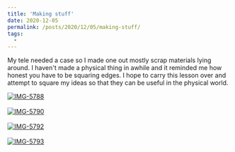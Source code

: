 ```yaml
---
title: 'Making stuff'
date: 2020-12-05
permalink: /posts/2020/12/05/making-stuff/
tags:
  -
---
```


My tele needed a case so I made one out mostly scrap materials lying around. I haven't made a physical thing in awhile and it reminded me how honest you have to be squaring edges. I hope to carry this lesson over and attempt to square my ideas so that they can be useful in the physical world.


<a href="https://postimg.cc/XGkV3dQd" target="_blank"><img src="https://i.postimg.cc/1tL4GKFC/IMG-5788.jpg" alt="IMG-5788"/></a><br/><br/>
<a href="https://postimg.cc/tsnpJLBX" target="_blank"><img src="https://i.postimg.cc/52n07JvF/IMG-5790.jpg" alt="IMG-5790"/></a><br/><br/>
<a href="https://postimg.cc/8j0T11BK" target="_blank"><img src="https://i.postimg.cc/T3R1J1y6/IMG-5792.jpg" alt="IMG-5792"/></a><br/><br/>
<a href="https://postimg.cc/RqGMD13z" target="_blank"><img src="https://i.postimg.cc/yYCkWvsW/IMG-5793.jpg" alt="IMG-5793"/></a><br/><br/>
